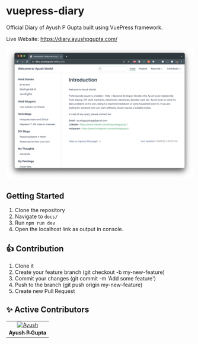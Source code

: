 # vuepress-diary

Official Diary of Ayush P Gupta built using VuePress framework.

Live Website: https://diary.ayushpgupta.com/

<img src="res/s1.png" alt="image"/>

## Getting Started

1. Clone the repository
2. Navigate to `docs/`
3. Run `npm run dev`
4. Open the localhost link as output in console.

## 👍 Contribution

1. Clone it
2. Create your feature branch (git checkout -b my-new-feature)
3. Commit your changes (git commit -m 'Add some feature')
4. Push to the branch (git push origin my-new-feature)
5. Create new Pull Request

## ✨ Active Contributors

<table>
<tr>
    <td align="center" style="word-wrap: break-word; width: 150.0; height: 150.0">
        <a href=https://github.com/apgapg>
            <img src=https://avatars.githubusercontent.com/u/13887407?v=4 width="100;"  alt=Ayush P Gupta/>
            <br />
            <sub style="font-size:14px"><b>Ayush P Gupta</b></sub>
        </a>
    </td>
</tr>
</table>
